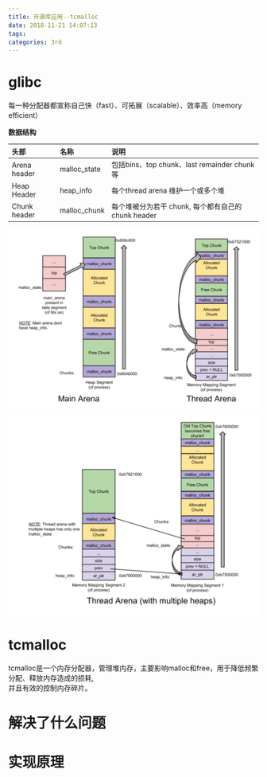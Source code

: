 ```yaml
---
title: 开源库应用--tcmalloc
date: 2018-11-21 14:07:13
tags:
categories: 3rd
---
```


# glibc
每一种分配器都宣称自己快（fast）、可拓展（scalable）、效率高（memory efficient）

__数据结构__

|头部|名称|说明|
|:-|:-|:-|
|Arena header|malloc_state | 包括bins、top chunk、last remainder chunk等|
|Heap Header|heap_info | 每个thread arena 维护一个或多个堆|
|Chunk header|malloc_chunk|每个堆被分为若干 chunk, 每个都有自己的 chunk header|

![](开源库应用-tcmalloc/1.png)
![](开源库应用-tcmalloc/2.png)


# tcmalloc
tcmalloc是一个内存分配器，管理堆内存，主要影响malloc和free，用于降低频繁分配、释放内存造成的损耗,  
并且有效的控制内存碎片。

# 解决了什么问题


# 实现原理





